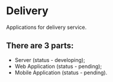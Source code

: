 # Delivery

Applications for delivery service.

## There are 3 parts:
  * Server (status - developing);
  * Web Application (status - pending);
  * Mobile Application (status - pending).

